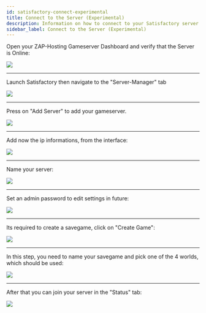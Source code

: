 ```yaml
---
id: satisfactory-connect-experimental
title: Connect to the Server (Experimental)
description: Information on how to connect to your Satisfactory server from ZAP-Hosting - ZAP-Hosting.com documentation
sidebar_label: Connect to the Server (Experimental)
---
```


Open your ZAP-Hosting Gameserver Dashboard and verify that the Server is Online:

![](https://user-images.githubusercontent.com/61839701/164882436-aa74d037-dda7-4db2-a327-bbdfc67deecc.png)

***

Launch Satisfactory then navigate to the "Server-Manager" tab

![](https://user-images.githubusercontent.com/61839701/164882463-33559f96-322e-4b3f-8e50-5ec9e8d18612.png)

***

Press on "Add Server" to add your gameserver.

![](https://user-images.githubusercontent.com/61839701/164882476-410b461f-9a1b-4e04-9350-91fbb9809fd8.png)

***

Add now the ip informations, from the interface:

![](https://user-images.githubusercontent.com/61839701/164882489-6ff9ee4c-b12f-4359-a2c9-f2903bb39d75.png)

***

Name your server:

![](https://user-images.githubusercontent.com/61839701/164882496-ef5d731f-6122-413f-8097-91681c0fa495.png)

***

Set an admin password to edit settings in future:

![](https://user-images.githubusercontent.com/61839701/164882502-9d6b8815-dab8-4937-9d63-68e265de9ca1.png)

***

Its required to create a savegame, click on "Create Game":

![](https://user-images.githubusercontent.com/61839701/164882509-37c73034-7717-43c9-ac0c-0d26a7dde336.png)

***

In this step, you need to name your savegame and pick one of the 4 worlds, which should be used:

![](https://user-images.githubusercontent.com/61839701/164882515-b1e37248-0ea7-44e1-b805-844afc6238bf.png)

***

After that you can join your server in the "Status" tab:

![](https://user-images.githubusercontent.com/61839701/164882520-54deec6c-d74e-49ee-844e-4856afc79e17.png)
